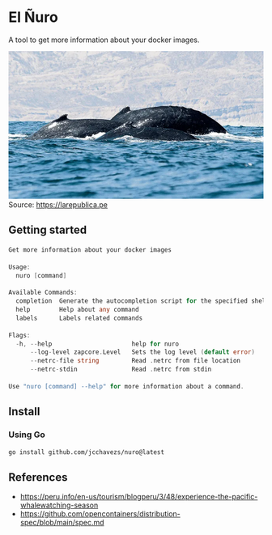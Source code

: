 # El Ñuro

A tool to get more information about your docker images.

![El Ñuro](image.png)
Source: https://larepublica.pe

## Getting started

```go
Get more information about your docker images

Usage:
  nuro [command]

Available Commands:
  completion  Generate the autocompletion script for the specified shell
  help        Help about any command
  labels      Labels related commands

Flags:
  -h, --help                      help for nuro
      --log-level zapcore.Level   Sets the log level (default error)
      --netrc-file string         Read .netrc from file location
      --netrc-stdin               Read .netrc from stdin

Use "nuro [command] --help" for more information about a command.
```

## Install 

### Using Go

```console
go install github.com/jcchavezs/nuro@latest
```

## References

- <https://peru.info/en-us/tourism/blogperu/3/48/experience-the-pacific-whalewatching-season>
- <https://github.com/opencontainers/distribution-spec/blob/main/spec.md>

